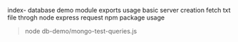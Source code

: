 index-
database demo
module exports usage
basic server creation
fetch txt file throgh node express
request npm package usage

>node db-demo/mongo-test-queries.js 
